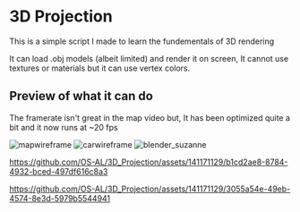 # 3D Projection
This is a simple script I made to learn the fundementals of 3D rendering

It can load .obj models (albeit limited) and render it on screen, It cannot use textures or materials but it can use vertex colors.

## Preview of what it can do
The framerate isn't great in the map video but, It has been optimized quite a bit and it now runs at ~20 fps

![mapwireframe](https://github.com/OS-AL/3D_Projection/assets/141171129/d1278580-aa57-4488-9411-c5c371dc172f)
![carwireframe](https://github.com/OS-AL/3D_Projection/assets/141171129/2b9f5ae9-4127-4f0a-a47a-02dd6614ab82)
![blender_suzanne](https://github.com/OS-AL/3D_Projection/assets/141171129/4c82c8e7-f9d6-4dbf-840d-f45872643b51)


https://github.com/OS-AL/3D_Projection/assets/141171129/b1cd2ae8-8784-4932-bced-497df616c8a3



https://github.com/OS-AL/3D_Projection/assets/141171129/3055a54e-49eb-4574-8e3d-5979b5544941


